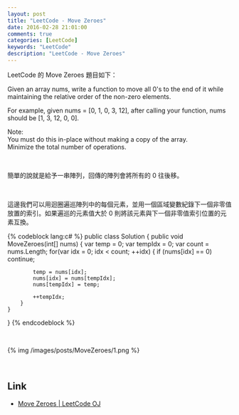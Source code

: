 ```yaml
---
layout: post
title: "LeetCode - Move Zeroes"
date: 2016-02-28 21:01:00
comments: true
categories: [LeetCode]
keywords: "LeetCode"
description: "LeetCode - Move Zeroes"
---
```


LeetCode 的 Move Zeroes 題目如下：  

Given an array nums, write a function to move all 0's to the end of it while maintaining the relative order of the non-zero elements.  

For example, given nums = [0, 1, 0, 3, 12], after calling your function, nums should be [1, 3, 12, 0, 0].  

Note:  
You must do this in-place without making a copy of the array.  
Minimize the total number of operations.  

<!-- More -->

<br/>


簡單的說就是給予一串陣列，回傳的陣列會將所有的 0 往後移。  

<br/>


這邊我們可以用迴圈遍巡陣列中的每個元素，並用一個區域變數紀錄下一個非零值放置的索引。如果遍巡的元素值大於 0 則將該元素與下一個非零值索引位置的元素互換。  

{% codeblock lang:c# %}
public class Solution {
    public void MoveZeroes(int[] nums) {
        var temp = 0;
        var tempIdx = 0;
        var count = nums.Length;
        for(var idx = 0; idx < count; ++idx)
        {
            if (nums[idx] == 0)
                continue;
                
            temp = nums[idx];
            nums[idx] = nums[tempIdx];
            nums[tempIdx] = temp;
            
            ++tempIdx;
        }
    }
}
{% endcodeblock %}

<br/>


{% img /images/posts/MoveZeroes/1.png %}

<br/>

Link
----
* [Move Zeroes | LeetCode OJ](https://leetcode.com/problems/move-zeroes/)
